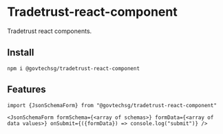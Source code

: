 # Tradetrust-react-component

Tradetrust react components.

## Install

```
npm i @govtechsg/tradetrust-react-component
```



## Features

```
import {JsonSchemaForm} from "@govtechsg/tradetrust-react-component"

<JsonSchemaForm formSchema={<array of schemas>} formData={<array of data values>} onSubmit={({formData}) => console.log("submit")} />

```
